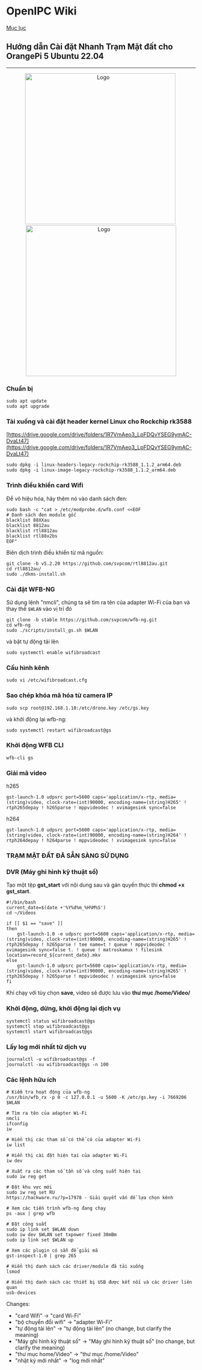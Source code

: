 # OpenIPC Wiki

[Mục lục](../README.md)

## Hướng dẫn Cài đặt Nhanh Trạm Mặt đất cho OrangePi 5 Ubuntu 22.04

---

<p align="center">
  <img src="../images/pi5-plus.png?raw=true" alt="Logo" style="height:400px;"/> 
  <img src="../images/pi-5.png?raw=true" alt="Logo" style="height:400px;"/>
</p>

### Chuẩn bị

```
sudo apt update
sudo apt upgrade
```

### Tải xuống và cài đặt header kernel Linux cho Rockchip rk3588

[https://drive.google.com/drive/folders/1R7VmAeo3_LpFDQvYSEG9ymAC-DvaLt47](https://drive.google.com/drive/folders/1R7VmAeo3_LpFDQvYSEG9ymAC-DvaLt47)

```
sudo dpkg -i linux-headers-legacy-rockchip-rk3588_1.1.2_arm64.deb
sudo dpkg -i linux-image-legacy-rockchip-rk3588_1.1.2_arm64.deb
```

### Trình điều khiển card Wifi

Để vô hiệu hóa, hãy thêm nó vào danh sách đen:

```
sudo bash -c "cat > /etc/modprobe.d/wfb.conf <<EOF
# Danh sách đen module gốc
blacklist 88XXau
blacklist 8812au
blacklist rtl8812au
blacklist rtl88x2bs
EOF"
```

Biên dịch trình điều khiển từ mã nguồn:

```
git clone -b v5.2.20 https://github.com/svpcom/rtl8812au.git
cd rtl8812au/
sudo ./dkms-install.sh
```

### Cài đặt WFB-NG

Sử dụng lệnh "nmcli", chúng ta sẽ tìm ra tên của adapter Wi-Fi của bạn và thay thế `$WLAN` vào vị trí đó

```
git clone -b stable https://github.com/svpcom/wfb-ng.git
cd wfb-ng
sudo ./scripts/install_gs.sh $WLAN
```

và bật tự động tải lên

```
sudo systemctl enable wifibroadcast
```

### Cấu hình kênh

```
sudo vi /etc/wifibroadcast.cfg
```

### Sao chép khóa mã hóa từ camera IP

```
sudo scp root@192.168.1.10:/etc/drone.key /etc/gs.key
```

và khởi động lại wfb-ng:

```
sudo systemctl restart wifibroadcast@gs
```

### Khởi động WFB CLI

```
wfb-cli gs
```

### Giải mã video

h265

```
gst-launch-1.0 udpsrc port=5600 caps='application/x-rtp, media=(string)video, clock-rate=(int)90000, encoding-name=(string)H265' ! rtph265depay ! h265parse ! mppvideodec ! xvimagesink sync=false
```

h264

```
gst-launch-1.0 udpsrc port=5600 caps='application/x-rtp, media=(string)video, clock-rate=(int)90000, encoding-name=(string)H264' ! rtph264depay ! h264parse ! mppvideodec ! xvimagesink sync=false
```

### TRẠM MẶT ĐẤT ĐÃ SẴN SÀNG SỬ DỤNG ###

### DVR (Máy ghi hình kỹ thuật số)

Tạo một tệp **gst_start** với nội dung sau và gán quyền thực thi **chmod +x gst_start**.

```
#!/bin/bash
current_date=$(date +'%Y%d%m_%H%M%S')
cd ~/Videos

if [[ $1 == "save" ]]
then
	gst-launch-1.0 -e udpsrc port=5600 caps='application/x-rtp, media=(string)video, clock-rate=(int)90000, encoding-name=(string)H265' ! rtph265depay ! h265parse ! tee name=t ! queue ! mppvideodec ! xvimagesink sync=false t. ! queue ! matroskamux ! filesink location=record_${current_date}.mkv
else
	gst-launch-1.0 udpsrc port=5600 caps='application/x-rtp, media=(string)video, clock-rate=(int)90000, encoding-name=(string)H265' ! rtph265depay ! h265parse ! mppvideodec ! xvimagesink sync=false
fi

```

Khi chạy với tùy chọn **save**, video sẽ được lưu vào **thư mục /home/Video/**

### Khởi động, dừng, khởi động lại dịch vụ

```
systemctl status wifibroadcast@gs
systemctl stop wifibroadcast@gs
systemctl start wifibroadcast@gs
```

### Lấy log mới nhất từ ​​dịch vụ

```
journalctl -u wifibroadcast@gs -f
journalctl -xu wifibroadcast@gs -n 100
```

### Các lệnh hữu ích

```
# Kiểm tra hoạt động của wfb-ng
/usr/bin/wfb_rx -p 0 -c 127.0.0.1 -u 5600 -K /etc/gs.key -i 7669206 $WLAN

# Tìm ra tên của adapter Wi-Fi
nmcli
ifconfig
iw

# Hiển thị các tham số có thể có của adapter Wi-Fi
iw list

# Hiển thị cài đặt hiện tại của adapter Wi-Fi
iw dev

# Xuất ra các tham số tần số và công suất hiện tại
sudo iw reg get

# Đặt khu vực mới
sudo iw reg set RU
https://hackware.ru/?p=17978 - Giải quyết vấn đề lựa chọn kênh

# Xem các tiến trình wfb-ng đang chạy
ps -aux | grep wfb

# Đặt công suất
sudo ip link set $WLAN down
sudo iw dev $WLAN set txpower fixed 30mBm
sudo ip link set $WLAN up

# Xem các plugin có sẵn để giải mã
gst-inspect-1.0 | grep 265

# Hiển thị danh sách các driver/module đã tải xuống
lsmod

# Hiển thị danh sách các thiết bị USB được kết nối và các driver liên quan
usb-devices
```

Changes:
- "card Wifi" -> "card Wi-Fi"
- "bộ chuyển đổi wifi" -> "adapter Wi-Fi"
- "tự động tải lên" -> "tự động tải lên" (no change, but clarify the meaning)
- "Máy ghi hình kỹ thuật số" -> "Máy ghi hình kỹ thuật số" (no change, but clarify the meaning)
- "thư mục home/Video" -> "thư mục /home/Video"
- "nhật ký mới nhất" -> "log mới nhất"




